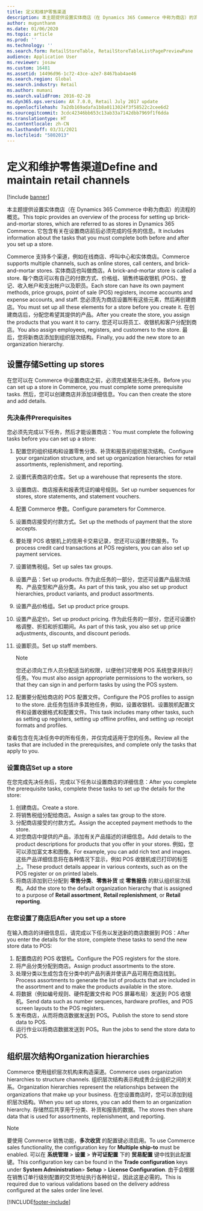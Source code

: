 ```yaml
---
title: 定义和维护零售渠道
description: 本主题提供设置实体商店（在 Dynamics 365 Commerce 中称为商店）的流程的概览。 它包含有关在设置商店前后必须完成的任务的信息。
author: mugunthanm
ms.date: 01/06/2020
ms.topic: article
ms.prod: ''
ms.technology: ''
ms.search.form: RetailStoreTable, RetailStoreTableListPagePreviewPane
audience: Application User
ms.reviewer: josaw
ms.custom: 16481
ms.assetid: 14496d96-1c72-43ce-a2e7-8467bab4ae46
ms.search.region: Global
ms.search.industry: Retail
ms.author: mumani
ms.search.validFrom: 2016-02-28
ms.dyn365.ops.version: AX 7.0.0, Retail July 2017 update
ms.openlocfilehash: 7a2db169adafa1b8a0113024f3f58522c2cee6d2
ms.sourcegitcommit: 3cdc42346bb653c13ab33a7142dbb7969f1f6dda
ms.translationtype: HT
ms.contentlocale: zh-CN
ms.lasthandoff: 03/31/2021
ms.locfileid: "5802013"
---
```

# <a name="define-and-maintain-retail-channels"></a><span data-ttu-id="cdf8b-104">定义和维护零售渠道</span><span class="sxs-lookup"><span data-stu-id="cdf8b-104">Define and maintain retail channels</span></span>

[!include [banner](includes/banner.md)]

<span data-ttu-id="cdf8b-105">本主题提供设置实体商店（在 Dynamics 365 Commerce 中称为商店）的流程的概览。</span><span class="sxs-lookup"><span data-stu-id="cdf8b-105">This topic provides an overview of the process for setting up brick-and-mortar stores, which are referred to as stores in Dynamics 365 Commerce.</span></span> <span data-ttu-id="cdf8b-106">它包含有关在设置商店前后必须完成的任务的信息。</span><span class="sxs-lookup"><span data-stu-id="cdf8b-106">It includes information about the tasks that you must complete both before and after you set up a store.</span></span>

<span data-ttu-id="cdf8b-107">Commerce 支持多个渠道，例如在线商店、呼叫中心和实体商店。</span><span class="sxs-lookup"><span data-stu-id="cdf8b-107">Commerce supports multiple channels, such as online stores, call centers, and brick-and-mortar stores.</span></span> <span data-ttu-id="cdf8b-108">实体商店也叫做商店。</span><span class="sxs-lookup"><span data-stu-id="cdf8b-108">A brick-and-mortar store is called a store.</span></span> <span data-ttu-id="cdf8b-109">每个商店可以有自己的付款方式、价格组、销售终端收银机 (POS)、登记、收入帐户和支出帐户以及职员。</span><span class="sxs-lookup"><span data-stu-id="cdf8b-109">Each store can have its own payment methods, price groups, point of sale (POS) registers, income accounts and expense accounts, and staff.</span></span> <span data-ttu-id="cdf8b-110">您必须先为商店设置所有这些元素，然后再创建商店。</span><span class="sxs-lookup"><span data-stu-id="cdf8b-110">You must set up all these elements for a store before you create it.</span></span> <span data-ttu-id="cdf8b-111">在创建商店后，分配您希望其提供的产品。</span><span class="sxs-lookup"><span data-stu-id="cdf8b-111">After you create the store, you assign the products that you want it to carry.</span></span> <span data-ttu-id="cdf8b-112">您还可以将员工、收银机和客户分配到商店。</span><span class="sxs-lookup"><span data-stu-id="cdf8b-112">You also assign employees, registers, and customers to the store.</span></span> <span data-ttu-id="cdf8b-113">最后，您将新商店添加到组织层次结构。</span><span class="sxs-lookup"><span data-stu-id="cdf8b-113">Finally, you add the new store to an organization hierarchy.</span></span>

## <a name="setting-up-stores"></a><span data-ttu-id="cdf8b-114">设置存储</span><span class="sxs-lookup"><span data-stu-id="cdf8b-114">Setting up stores</span></span>

<span data-ttu-id="cdf8b-115">在您可以在 Commerce 中设置商店之前，必须完成某些先决任务。</span><span class="sxs-lookup"><span data-stu-id="cdf8b-115">Before you can set up a store in Commerce, you must complete some prerequisite tasks.</span></span> <span data-ttu-id="cdf8b-116">然后，您可以创建商店并添加详细信息。</span><span class="sxs-lookup"><span data-stu-id="cdf8b-116">You can then create the store and add details.</span></span>

### <a name="prerequisites"></a><span data-ttu-id="cdf8b-117">先决条件</span><span class="sxs-lookup"><span data-stu-id="cdf8b-117">Prerequisites</span></span>

<span data-ttu-id="cdf8b-118">您必须先完成以下任务，然后才能设置商店：</span><span class="sxs-lookup"><span data-stu-id="cdf8b-118">You must complete the following tasks before you can set up a store:</span></span>

1. <span data-ttu-id="cdf8b-119">配置您的组织结构和设置零售分类、补货和报告的组织层次结构。</span><span class="sxs-lookup"><span data-stu-id="cdf8b-119">Configure your organization structure, and set up organization hierarchies for retail assortments, replenishment, and reporting.</span></span>
2. <span data-ttu-id="cdf8b-120">设置代表商店的仓库。</span><span class="sxs-lookup"><span data-stu-id="cdf8b-120">Set up a warehouse that represents the store.</span></span>
3. <span data-ttu-id="cdf8b-121">设置商店、商店报表和报表凭证的编号规则。</span><span class="sxs-lookup"><span data-stu-id="cdf8b-121">Set up number sequences for stores, store statements, and statement vouchers.</span></span>
4. <span data-ttu-id="cdf8b-122">配置 Commerce 参数。</span><span class="sxs-lookup"><span data-stu-id="cdf8b-122">Configure parameters for Commerce.</span></span>
5. <span data-ttu-id="cdf8b-123">设置商店接受的付款方式。</span><span class="sxs-lookup"><span data-stu-id="cdf8b-123">Set up the methods of payment that the store accepts.</span></span>
6. <span data-ttu-id="cdf8b-124">要处理 POS 收银机上的信用卡交易记录，您还可以设置付款服务。</span><span class="sxs-lookup"><span data-stu-id="cdf8b-124">To process credit card transactions at POS registers, you can also set up payment services.</span></span>
7. <span data-ttu-id="cdf8b-125">设置销售税组。</span><span class="sxs-lookup"><span data-stu-id="cdf8b-125">Set up sales tax groups.</span></span>
8. <span data-ttu-id="cdf8b-126">设置产品：</span><span class="sxs-lookup"><span data-stu-id="cdf8b-126">Set up products.</span></span> <span data-ttu-id="cdf8b-127">作为此任务的一部分，您还可设置产品层次结构、产品变型和产品分类。</span><span class="sxs-lookup"><span data-stu-id="cdf8b-127">As part of this task, you also set up product hierarchies, product variants, and product assortments.</span></span>
9. <span data-ttu-id="cdf8b-128">设置产品价格组。</span><span class="sxs-lookup"><span data-stu-id="cdf8b-128">Set up product price groups.</span></span>
10. <span data-ttu-id="cdf8b-129">设置产品定价。</span><span class="sxs-lookup"><span data-stu-id="cdf8b-129">Set up product pricing.</span></span> <span data-ttu-id="cdf8b-130">作为此任务的一部分，您还可设置价格调整、折扣和折扣期间。</span><span class="sxs-lookup"><span data-stu-id="cdf8b-130">As part of this task, you also set up price adjustments, discounts, and discount periods.</span></span>
11. <span data-ttu-id="cdf8b-131">设置职员。</span><span class="sxs-lookup"><span data-stu-id="cdf8b-131">Set up staff members.</span></span>

    > [!NOTE]
    > <span data-ttu-id="cdf8b-132">您还必须向工作人员分配适当的权限，以便他们可使用 POS 系统登录并执行任务。</span><span class="sxs-lookup"><span data-stu-id="cdf8b-132">You must also assign appropriate permissions to the workers, so that they can sign in and perform tasks by using the POS system.</span></span>

12. <span data-ttu-id="cdf8b-133">配置要分配给商店的 POS 配置文件。</span><span class="sxs-lookup"><span data-stu-id="cdf8b-133">Configure the POS profiles to assign to the store.</span></span> <span data-ttu-id="cdf8b-134">此任务包括许多其他任务，例如，设置收银机、设置脱机配置文件和设置收据格式和配置文件。</span><span class="sxs-lookup"><span data-stu-id="cdf8b-134">This task includes many other tasks, such as setting up registers, setting up offline profiles, and setting up receipt formats and profiles.</span></span>

<span data-ttu-id="cdf8b-135">查看包含在先决任务中的所有任务，并仅完成适用于您的任务。</span><span class="sxs-lookup"><span data-stu-id="cdf8b-135">Review all the tasks that are included in the prerequisites, and complete only the tasks that apply to you.</span></span>

### <a name="set-up-a-store"></a><span data-ttu-id="cdf8b-136">设置商店</span><span class="sxs-lookup"><span data-stu-id="cdf8b-136">Set up a store</span></span>

<span data-ttu-id="cdf8b-137">在您完成先决任务后，完成以下任务以设置商店的详细信息：</span><span class="sxs-lookup"><span data-stu-id="cdf8b-137">After you complete the prerequisite tasks, complete these tasks to set up the details for the store:</span></span>

1. <span data-ttu-id="cdf8b-138">创建商店。</span><span class="sxs-lookup"><span data-stu-id="cdf8b-138">Create a store.</span></span>
2. <span data-ttu-id="cdf8b-139">将销售税组分配给商店。</span><span class="sxs-lookup"><span data-stu-id="cdf8b-139">Assign a sales tax group to the store.</span></span>
3. <span data-ttu-id="cdf8b-140">分配商店接受的付款方式。</span><span class="sxs-lookup"><span data-stu-id="cdf8b-140">Assign the accepted payment methods to the store.</span></span>
4. <span data-ttu-id="cdf8b-141">对您商店中提供的产品，添加有关产品描述的详细信息。</span><span class="sxs-lookup"><span data-stu-id="cdf8b-141">Add details to the product descriptions for products that you offer in your stores.</span></span> <span data-ttu-id="cdf8b-142">例如，您可以添加富文本和图像。</span><span class="sxs-lookup"><span data-stu-id="cdf8b-142">For example, you can add rich text and images.</span></span> <span data-ttu-id="cdf8b-143">这些产品详细信息将在各种情况下显示，例如 POS 收银机或已打印的标签上。</span><span class="sxs-lookup"><span data-stu-id="cdf8b-143">These product details appear in various contexts, such as on the POS register or on printed labels.</span></span>
5. <span data-ttu-id="cdf8b-144">将商店添加到已分配到 **零售分类**、**零售补货** 或 **零售报告** 的默认组织层次结构。</span><span class="sxs-lookup"><span data-stu-id="cdf8b-144">Add the store to the default organization hierarchy that is assigned to a purpose of **Retail assortment**, **Retail replenishment**, or **Retail reporting**.</span></span>

### <a name="after-you-set-up-a-store"></a><span data-ttu-id="cdf8b-145">在您设置了商店后</span><span class="sxs-lookup"><span data-stu-id="cdf8b-145">After you set up a store</span></span>

<span data-ttu-id="cdf8b-146">在输入商店的详细信息后，请完成以下任务以发送新的商店数据到 POS：</span><span class="sxs-lookup"><span data-stu-id="cdf8b-146">After you enter the details for the store, complete these tasks to send the new store data to POS:</span></span>

1. <span data-ttu-id="cdf8b-147">配置商店的 POS 收银机。</span><span class="sxs-lookup"><span data-stu-id="cdf8b-147">Configure the POS registers for the store.</span></span>
2. <span data-ttu-id="cdf8b-148">将产品分类分配到商店。</span><span class="sxs-lookup"><span data-stu-id="cdf8b-148">Assign product assortments to the store.</span></span>
3. <span data-ttu-id="cdf8b-149">处理分类以生成包含在分类中的产品列表并使该产品可用在商店找到。</span><span class="sxs-lookup"><span data-stu-id="cdf8b-149">Process assortments to generate the list of products that are included in the assortment and to make the products available in the store.</span></span>
4. <span data-ttu-id="cdf8b-150">将数据（例如编号规则、硬件配置文件和 POS 屏幕布局）发送到 POS 收银机。</span><span class="sxs-lookup"><span data-stu-id="cdf8b-150">Send data such as number sequences, hardware profiles, and POS screen layouts to the POS registers.</span></span>
5. <span data-ttu-id="cdf8b-151">发布商店，从而将商店数据发送到 POS。</span><span class="sxs-lookup"><span data-stu-id="cdf8b-151">Publish the store to send store data to POS.</span></span>
6. <span data-ttu-id="cdf8b-152">运行作业以将商店数据发送到 POS。</span><span class="sxs-lookup"><span data-stu-id="cdf8b-152">Run the jobs to send the store data to POS.</span></span>

## <a name="organization-hierarchies"></a><span data-ttu-id="cdf8b-153">组织层次结构</span><span class="sxs-lookup"><span data-stu-id="cdf8b-153">Organization hierarchies</span></span>

<span data-ttu-id="cdf8b-154">Commerce 使用组织层次机构来构造渠道。</span><span class="sxs-lookup"><span data-stu-id="cdf8b-154">Commerce uses organization hierarchies to structure channels.</span></span> <span data-ttu-id="cdf8b-155">组织层次结构表示构成贵企业组织之间的关系。</span><span class="sxs-lookup"><span data-stu-id="cdf8b-155">Organization hierarchies represent the relationships between the organizations that make up your business.</span></span> <span data-ttu-id="cdf8b-156">在您设置商店时，您可以添加到组织层次结构。</span><span class="sxs-lookup"><span data-stu-id="cdf8b-156">When you set up stores, you can add them to an organization hierarchy.</span></span> <span data-ttu-id="cdf8b-157">存储然后共享用于分类、补货和报告的数据。</span><span class="sxs-lookup"><span data-stu-id="cdf8b-157">The stores then share data that is used for assortments, replenishment, and reporting.</span></span>

> [!NOTE]
> <span data-ttu-id="cdf8b-158">要使用 Commerce 销售功能，**多次收货** 的配置键必须启用。</span><span class="sxs-lookup"><span data-stu-id="cdf8b-158">To use Commerce sales functionality, the configuration key for **Multiple ship-to** must be enabled.</span></span> <span data-ttu-id="cdf8b-159">可以在 **系统管理** \> **设置** \> **许可证配置** 下的 **贸易配置** 键中找到此配置键。</span><span class="sxs-lookup"><span data-stu-id="cdf8b-159">This configuration key can be found in the **Trade configuration** keys under **System Administration**\> **Setup** \> **License Configuration**.</span></span> <span data-ttu-id="cdf8b-160">由于会根据在销售订单行级别配置的交货地址执行各种验证，因此这是必需的。</span><span class="sxs-lookup"><span data-stu-id="cdf8b-160">This is required due to various validations based on the delivery address configured at the sales order line level.</span></span>



[!INCLUDE[footer-include](../includes/footer-banner.md)]